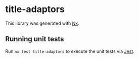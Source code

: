 # title-adaptors

This library was generated with [Nx](https://nx.dev).

## Running unit tests

Run `nx test title-adaptors` to execute the unit tests via [Jest](https://jestjs.io).
